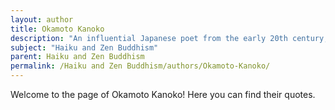 ```yaml
---
layout: author
title: Okamoto Kanoko
description: "An influential Japanese poet from the early 20th century, Kanoko’s Haiku celebrate the beauty of nature and its fleeting moments. Her Zen influences are evident in her contemplative style and minimalist approach to language."
subject: "Haiku and Zen Buddhism"
parent: Haiku and Zen Buddhism
permalink: /Haiku and Zen Buddhism/authors/Okamoto-Kanoko/
---
```


Welcome to the page of Okamoto Kanoko! Here you can find their quotes.
